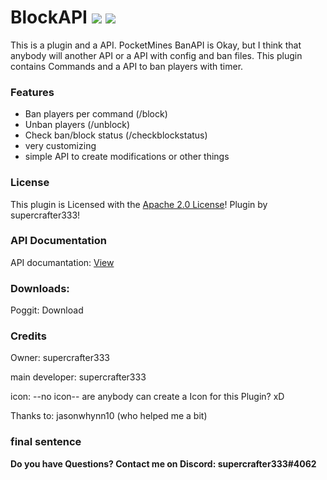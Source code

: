# BlockAPI   [![](https://poggit.pmmp.io/shield.state/BlockAPI)](https://poggit.pmmp.io/p/BlockAPI) [![](https://poggit.pmmp.io/shield.dl.total/BlockAPI)](https://poggit.pmmp.io/p/BlockAPI)

This is a plugin and a API.
PocketMines BanAPI is Okay, but I think that anybody will another API or a API with config and ban files.
This plugin contains Commands and a API to ban players with timer.

### Features
- Ban players per command (/block)
- Unban players (/unblock)
- Check ban/block status (/checkblockstatus)
- very customizing
- simple API to create modifications or other things

### License
This plugin is Licensed with the [Apache 2.0 License](/LICENSE)! Plugin by supercrafter333!

### API Documentation
API documantation: [View](https://github.com/supercrafter333/BlockAPI/wiki/Documantation)

### Downloads:
Poggit: <a hraf="https://poggit.pmmp.io/r/111691/BlockAPI.phar">Download</a>

### Credits
Owner: supercrafter333

main developer: supercrafter333

icon: --no icon-- are anybody can create a Icon for this Plugin? xD

Thanks to: jasonwhynn10 (who helped me a bit)

### final sentence
**Do you have Questions? Contact me on Discord: supercrafter333#4062**
